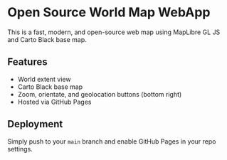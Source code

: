 
# Open Source World Map WebApp

This is a fast, modern, and open-source web map using MapLibre GL JS and Carto Black base map.

## Features
- World extent view
- Carto Black base map
- Zoom, orientate, and geolocation buttons (bottom right)
- Hosted via GitHub Pages

## Deployment
Simply push to your `main` branch and enable GitHub Pages in your repo settings.
